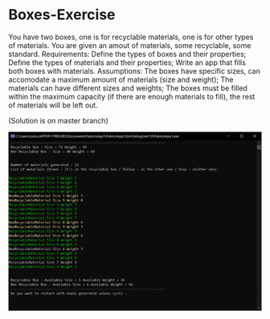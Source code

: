 # Boxes-Exercise

You have two boxes, one is for recyclable materials, one is for other types of materials. You are given an amout of materials, some recyclable, some  standard. 
Requirements:
Define the types of boxes and their properties;
Define the types of materials and their properties;
Write an app that fills both boxes with materials.
Assumptions:
The boxes have specific sizes, can accomodate a maximum amount of materials (size and weight);
The materials can have different sizes and weights;
The boxes must be filled within the maximum capacity (if there are enough materials to fill), the rest of materials will be left out.

(Solution is on master branch)

![alt text](https://github.com/Codrut02/Boxes-Exercise/blob/master/Capture.PNG)
